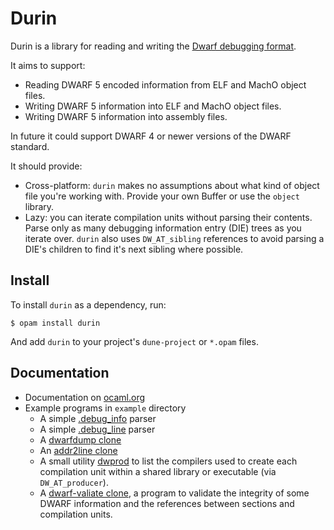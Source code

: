 # Durin

Durin is a library for reading and writing the [Dwarf debugging format](https://dwarfstd.org/).

It aims to support:
 * Reading DWARF 5 encoded information from ELF and MachO object files.
 * Writing DWARF 5 information into ELF and MachO object files.
 * Writing DWARF 5 information into assembly files.

In future it could support DWARF 4 or newer versions of the DWARF standard.

It should provide:

 * Cross-platform: `durin` makes no assumptions about what kind of object file
   you're working with. Provide your own Buffer or use the `object` library.
 * Lazy: you can iterate compilation units without parsing their contents.
   Parse only as many debugging information entry (DIE) trees as you iterate
   over. `durin` also uses `DW_AT_sibling` references to avoid parsing a DIE's
   children to find it's next sibling where possible.

## Install

To install `durin` as a dependency, run:

``` shell
$ opam install durin
```

And add `durin` to your project's `dune-project` or `*.opam` files.

## Documentation

 * Documentation on [ocaml.org](https://ocaml.org/p/durin)
 * Example programs in `example` directory
   - A simple [.debug_info](./example/simple_debug_info.ml) parser
   - A simple [.debug_line](./example/simple_debug_line.ml) parser
   - A [dwarfdump clone](./example/dwarfdump.ml)
   - An [addr2line clone](./example/addr2line.ml)
   - A small utility [dwprod](./example/dwprod.ml) to list the compilers
     used to create each compilation unit within a shared library or
     executable (via `DW_AT_producer`).
   - A [dwarf-valiate clone](./example/dwarf_validate.ml), a program to
     validate the integrity of some DWARF information and the references
     between sections and compilation units.